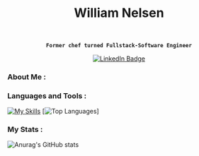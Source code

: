 <h1 align="center">William Nelsen</h1>
<br>
<div  align="center"> 
  
**`Former chef turned Fullstack-Software Engineer`**
  
</div>
<div id="badges" align="center">
  <a href="https://www.linkedin.com/in/william-nelsen-571157244/">
    <img src="https://img.shields.io/badge/LinkedIn-blue?style=for-the-badge&logo=linkedin&logoColor=white" alt="LinkedIn Badge"/>
  </a>
</div>

### About Me :



### Languages and Tools :
[![My Skills](https://skillicons.dev/icons?i=react,js,redux,postgres,ruby,rails,nodejs,mongodb,express,aws,git,linux,html,css,vscode,regex,mysql)](https://skillicons.dev)
[![Top Languages](https://github-readme-stats.vercel.app/api/top-langs/?username=nelsenW&count_private=true)]

### My Stats :

<!-- [![GitHub Streak](http://github-readme-streak-stats.herokuapp.com?user=nelsenW&theme=dark&background=000000)](https://git.io/streak-stats) -->
![Anurag's GitHub stats](https://github-readme-stats.vercel.app/api?username=nelsenW&show_icons=true&theme=dracula)


